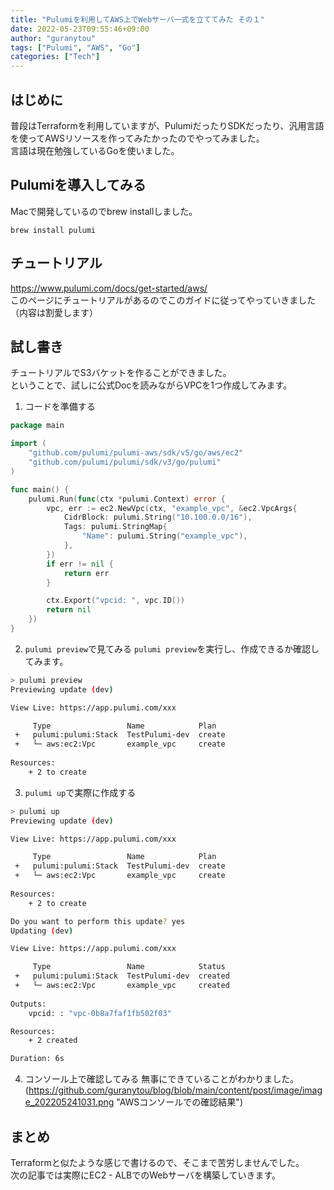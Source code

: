 ```yaml
---
title: "Pulumiを利用してAWS上でWebサーバ一式を立ててみた その１"
date: 2022-05-23T09:55:46+09:00
author: "guranytou"
tags: ["Pulumi", "AWS", "Go"]
categories: ["Tech"]
---
```


## はじめに
普段はTerraformを利用していますが、PulumiだったりSDKだったり、汎用言語を使ってAWSリソースを作ってみたかったのでやってみました。  
言語は現在勉強しているGoを使いました。

## Pulumiを導入してみる
Macで開発しているのでbrew installしました。
```
brew install pulumi
```

## チュートリアル
https://www.pulumi.com/docs/get-started/aws/  
このページにチュートリアルがあるのでこのガイドに従ってやっていきました（内容は割愛します）  

## 試し書き
チュートリアルでS3バケットを作ることができました。  
ということで、試しに公式Docを読みながらVPCを1つ作成してみます。 

1. コードを準備する
```go
package main

import (
	"github.com/pulumi/pulumi-aws/sdk/v5/go/aws/ec2"
	"github.com/pulumi/pulumi/sdk/v3/go/pulumi"
)

func main() {
	pulumi.Run(func(ctx *pulumi.Context) error {
		vpc, err := ec2.NewVpc(ctx, "example_vpc", &ec2.VpcArgs{
			CidrBlock: pulumi.String("10.100.0.0/16"),
			Tags: pulumi.StringMap{
				"Name": pulumi.String("example_vpc"),
			},
		})
		if err != nil {
			return err
		}

        ctx.Export("vpcid: ", vpc.ID())
        return nil
	})
}
```

2. `pulumi preview`で見てみる
`pulumi preview`を実行し、作成できるか確認してみます。
```bash
> pulumi preview
Previewing update (dev)

View Live: https://app.pulumi.com/xxx

     Type                 Name            Plan       
 +   pulumi:pulumi:Stack  TestPulumi-dev  create     
 +   └─ aws:ec2:Vpc       example_vpc     create     
 
Resources:
    + 2 to create
```

3. `pulumi up`で実際に作成する
```bash
> pulumi up
Previewing update (dev)

View Live: https://app.pulumi.com/xxx

     Type                 Name            Plan       
 +   pulumi:pulumi:Stack  TestPulumi-dev  create     
 +   └─ aws:ec2:Vpc       example_vpc     create     
 
Resources:
    + 2 to create

Do you want to perform this update? yes
Updating (dev)

View Live: https://app.pulumi.com/xxx

     Type                 Name            Status      
 +   pulumi:pulumi:Stack  TestPulumi-dev  created     
 +   └─ aws:ec2:Vpc       example_vpc     created     
 
Outputs:
    vpcid: : "vpc-0b8a7faf1fb502f03"

Resources:
    + 2 created

Duration: 6s
```

4. コンソール上で確認してみる
無事にできていることがわかりました。
(https://github.com/guranytou/blog/blob/main/content/post/image/image_202205241031.png "AWSコンソールでの確認結果")

## まとめ
Terraformと似たような感じで書けるので、そこまで苦労しませんでした。  
次の記事では実際にEC2 - ALBでのWebサーバを構築していきます。